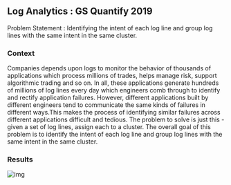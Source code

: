 ## Log Analytics : GS Quantify 2019
Problem Statement : Identifying the intent of each log line and group log lines with the same intent in the same cluster.

### Context
Companies depends upon logs to monitor the behavior of thousands of applications which process millions of trades, helps manage risk, support algorithmic trading and so on. In all, these applications generate hundreds of millions of log lines every day which engineers comb through to identify and rectify application failures.
              However, different applications built by different engineers tend to communicate the same kinds of failures in different ways.This makes the process of identifying similar failures across different applications difficult and tedious.
The problem to solve is just this - given a set of log lines, assign each to a cluster. The overall goal of this problem is to identify the intent of each log line and group log lines with the same intent in the same cluster.

### Results

![img](https://imgur.com/WPkfx08.png)



